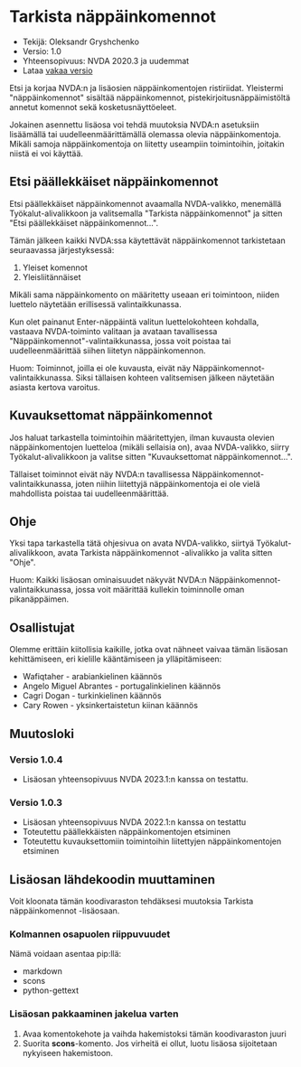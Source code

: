 # Tarkista näppäinkomennot

* Tekijä: Oleksandr Gryshchenko
* Versio: 1.0
* Yhteensopivuus: NVDA 2020.3 ja uudemmat
* Lataa [vakaa versio][1]

Etsi ja korjaa NVDA:n ja lisäosien näppäinkomentojen ristiriidat. Yleistermi \"näppäinkomennot\" sisältää näppäinkomennot, pistekirjoitusnäppäimistöltä annetut komennot sekä kosketusnäyttöeleet.

Jokainen asennettu lisäosa voi tehdä muutoksia NVDA:n asetuksiin lisäämällä tai uudelleenmäärittämällä olemassa olevia näppäinkomentoja. Mikäli samoja näppäinkomentoja on liitetty useampiin toimintoihin, joitakin niistä ei voi käyttää.

## Etsi päällekkäiset näppäinkomennot
Etsi päällekkäiset näppäinkomennot avaamalla NVDA-valikko, menemällä Työkalut-alivalikkoon ja valitsemalla "Tarkista näppäinkomennot" ja sitten "Etsi päällekkäiset näppäinkomennot...".

Tämän jälkeen kaikki NVDA:ssa käytettävät näppäinkomennot tarkistetaan seuraavassa järjestyksessä:

1. Yleiset komennot
2. Yleisliitännäiset

Mikäli sama näppäinkomento on määritetty useaan eri toimintoon, niiden luettelo näytetään erillisessä valintaikkunassa.

Kun olet painanut Enter-näppäintä valitun luettelokohteen kohdalla, vastaava NVDA-toiminto valitaan ja avataan tavallisessa "Näppäinkomennot"-valintaikkunassa, jossa voit poistaa tai uudelleenmäärittää siihen liitetyn näppäinkomennon.

Huom: Toiminnot, joilla ei ole kuvausta, eivät näy Näppäinkomennot-valintaikkunassa. Siksi tällaisen kohteen valitsemisen jälkeen näytetään asiasta kertova varoitus.

## Kuvauksettomat näppäinkomennot
Jos haluat tarkastella toimintoihin määritettyjen, ilman kuvausta olevien näppäinkomentojen luetteloa (mikäli sellaisia on), avaa NVDA-valikko, siirry Työkalut-alivalikkoon ja valitse sitten "Kuvauksettomat näppäinkomennot...".

Tällaiset toiminnot eivät näy NVDA:n tavallisessa Näppäinkomennot-valintaikkunassa, joten niihin liitettyjä näppäinkomentoja ei ole vielä mahdollista poistaa tai uudelleenmäärittää.

## Ohje
Yksi tapa tarkastella tätä ohjesivua on avata NVDA-valikko, siirtyä Työkalut-alivalikkoon, avata Tarkista näppäinkomennot -alivalikko ja valita sitten "Ohje".

Huom: Kaikki lisäosan ominaisuudet näkyvät NVDA:n Näppäinkomennot-valintaikkunassa, jossa voit määrittää kullekin toiminnolle oman pikanäppäimen.

## Osallistujat
Olemme erittäin kiitollisia kaikille, jotka ovat nähneet vaivaa tämän lisäosan kehittämiseen, eri kielille kääntämiseen ja ylläpitämiseen:

* Wafiqtaher - arabiankielinen käännös
* Angelo Miguel Abrantes - portugalinkielinen käännös
* Cagri Dogan - turkinkielinen käännös
* Cary Rowen - yksinkertaistetun kiinan käännös

## Muutosloki

### Versio 1.0.4
* Lisäosan yhteensopivuus NVDA 2023.1:n kanssa on testattu.

### Versio 1.0.3
* Lisäosan yhteensopivuus NVDA 2022.1:n kanssa on testattu
* Toteutettu päällekkäisten näppäinkomentojen etsiminen
* Toteutettu kuvauksettomiin toimintoihin liitettyjen näppäinkomentojen etsiminen

## Lisäosan lähdekoodin muuttaminen
Voit kloonata tämän koodivaraston tehdäksesi muutoksia Tarkista näppäinkomennot -lisäosaan.

### Kolmannen osapuolen riippuvuudet
Nämä voidaan asentaa pip:llä:

- markdown
- scons
- python-gettext

### Lisäosan pakkaaminen jakelua varten
1. Avaa komentokehote ja vaihda hakemistoksi tämän koodivaraston juuri
2. Suorita **scons**-komento. Jos virheitä ei ollut, luotu lisäosa sijoitetaan nykyiseen hakemistoon.

[1]: https://www.nvaccess.org/addonStore/legacy?file=cig
